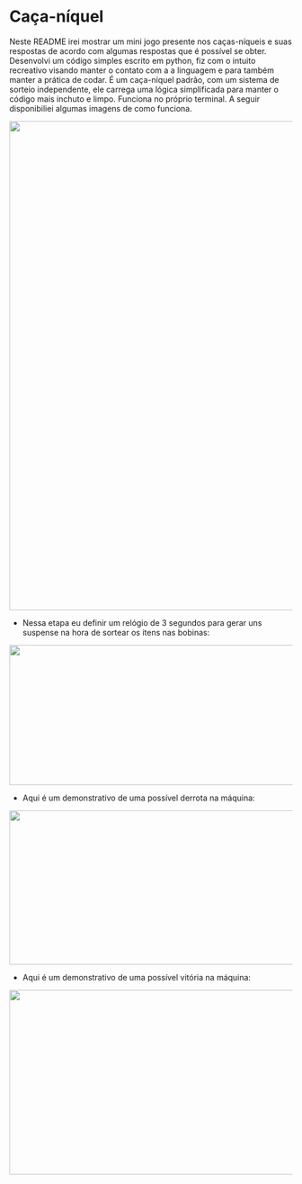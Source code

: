 # Caça-níquel
  Neste README irei mostrar um mini jogo presente nos caças-níqueis e suas respostas de acordo com algumas respostas que é possível se obter. Desenvolvi um código simples escrito em python, fiz com o intuito recreativo visando manter o contato com a a linguagem e para também manter a prática de codar. É um caça-níquel padrão, com um sistema de sorteio independente, ele carrega uma lógica simplificada para manter o código mais inchuto e limpo. Funciona no próprio terminal. A seguir disponibiliei algumas imagens de como funciona.
  
<div align = center>
  <img width="1599" height="869" alt="Screenshot_6" src="https://github.com/user-attachments/assets/fa716149-e123-49fb-b2d4-f74b549dace0" />
</div>

- Nessa etapa eu definir um relógio de 3 segundos para gerar uns suspense na hora de sortear os itens nas bobinas:

<div align = center>
<img width="1591" height="249" alt="Screenshot_5" src="https://github.com/user-attachments/assets/8e96eb2a-d770-4be9-a4e1-ebb9a4791910" />
</div>

- Aqui é um demonstrativo de uma possível derrota na máquina:

<div align = center>
<img width="1599" height="274" alt="Screenshot_3" src="https://github.com/user-attachments/assets/9f808c7c-e5ad-44e0-b2d9-ccb6cf98d1a1" />
</div>

- Aqui é um demonstrativo de uma possível vitória na máquina:

<div align = center>
<img width="1599" height="328" alt="Screenshot_4" src="https://github.com/user-attachments/assets/a7193086-965e-4026-b582-670f6ef49863" />
</div>
